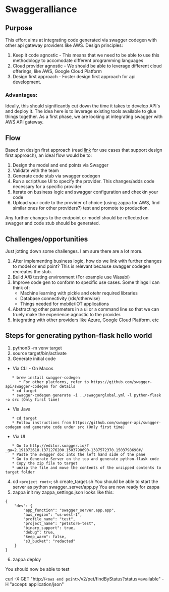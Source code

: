 # Swaggeralliance
## Purpose
This effort aims at integrating code generated via swagger codegen with other api gateway providers like AWS. 
Design principles:
   1. Keep it code agnostic - This means that we need to be able to use this methodology to accomodate different programming languages
   2. Cloud provider agnostic - We should be able to leverage different cloud offerings, like AWS, Google Cloud Platform
   3. Design first approach - Foster design first approach for api development.


### Advantages:
Ideally, this should significantly cut down the time it takes to develop API's and deploy it. The idea here is to leverage existing tools available to glue things together. As a first phase, we are looking at integrating swagger with AWS API gateway. 

## Flow
Based on design first approach (read [link](https://swaggerhub.com/blog/api-design/design-first-or-code-first-api-development/) for use cases that support design first approach), an ideal flow would be to:

1. Design the model and end points via Swagger
2. Validate with the team
3. Generate code stub via swagger codegen
4. Run a script/use UI to specify the provider. This changes/adds code necessary for a specific provider
5. Iterate on business logic and swagger configuration and checkin your code
6. Upload your code to the provider of choice (using zappa for AWS, find similar ones for other providers?) test and promote to production.

Any further changes to the endpoint or model should be reflected on swagger and code stub should be generated.

## Challenges/opportunities 
Just jotting down some challenges. I am sure there are a lot more.

1. After implementing business logic, how do we link with further changes to model or end point? This is relevant because swagger codegen recreates the stub.
2. Build A/B testing environment (For example use Wasabi)
3. Improve code gen to conform to specific use cases. Some things I can think of: 
   * Machine learning with pickle and otehr required libraries
   * Database connectivity (rds/otherwise)
   * Things needed for mobile/IOT applications
4. Abstracting other parameters in a ui or a command line so that we can truely make the experience agnostic to the provider.
5. Integrating with other providers like Azure, Google Cloud Platform. etc

## Steps for generating python-flask hello world
1. python3 -m venv target
2. source target/bin/activate
3. Generate initial code

  * Via CLI - On Macos
```
   * brew install swagger-codegen
      * For other platforms, refer to https://github.com/swagger-api/swagger-codegen for details
   * cd target
   * swagger-codegen generate -i ../swaggerglobal.yml -l python-flask -o src (Only first time)
```
  * Via Java
```
   * cd target
   * Follow instructions from https://github.com/swagger-api/swagger-codegen and generate code under src (Only first time)
```
  * Via UI
```
   * Go to http://editor.swagger.io/?_ga=2.191872618.1371276200.1503798690-1387572370.1503798690#/
   * Paste the swagger doc into the left hand side of the pane
   * Go to Generate Server on the top and generate python-flask code
   * Copy the zip file to target
   * unzip the file and move the contents of the unzipped contents to target folder
```
4. cd ```<project root>```; sh create_target.sh
You should be able to start the server as python swagger_server/app.py
You are now ready for zappa
5. zappa init
my zappa_settings.json looks like this:

```
{
    "dev": {
        "app_function": "swagger_server.app.app",
        "aws_region": "us-west-1",
        "profile_name": "test",
        "project_name": "petstore-test",
        "binary_support": true,
        "debug": true,
        "keep_warm": false,
        "s3_bucket": "redacted"
    }
}
```

6. zappa deploy

You should now be able to test 

curl -X GET "http://`<aws end point>`/v2/pet/findByStatus?status=available" -H "accept: application/json"
